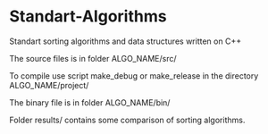 # Standart-Algorithms
Standart sorting algorithms and data structures written on C++

The source files is in folder ALGO_NAME/src/

To compile use script make_debug or make_release in the directory ALGO_NAME/project/

The binary file is in folder ALGO_NAME/bin/

Folder results/ contains some comparison of sorting algorithms.
